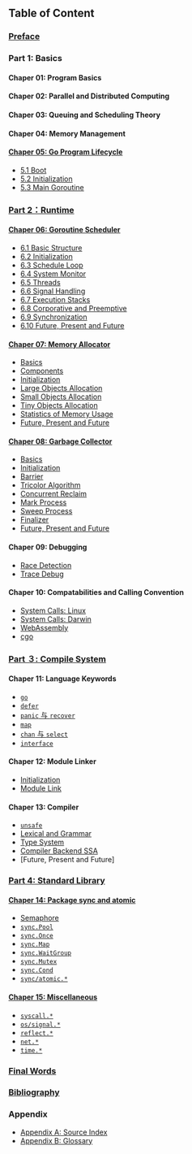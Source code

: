 ## Table of Content

### [Preface](book/preface.md)

### Part 1: Basics

#### Chaper 01: Program Basics

<!-- 内存布局？ -->

#### Chaper 02: Parallel and Distributed Computing

<!-- - [3.1 并发] -->

#### Chaper 03: Queuing and Scheduling Theory

<!-- - [2.1 排队理论引导]()
- [2.2 工作窃取调度](papers/sched/work-steal-sched.md)
- [调度理论](book/4-sched/theory.md) -->

#### Chaper 04: Memory Management

<!-- - 垃圾回收统一理论 -->

<!-- CPU 架构与操作系统? -->

<!-- - [Linux 系统调用]
- [Plan 9 汇编](book/appendix/asm.md) -->

#### [Chaper 05: Go Program Lifecycle](book/part1basic/ch05boot/readme.md)

- [5.1 Boot](book/part1basic/ch05boot/boot.md)
- [5.2 Initialization](book/part1basic/ch05boot/init.md)
- [5.3 Main Goroutine](book/part1basic/ch05boot/main.md)

### [Part 2：Runtime](book/part2runtime/readme.md)

#### [Chaper 06: Goroutine Scheduler](book/part2runtime/ch06sched/readme.md)

- [6.1 Basic Structure](book/part2runtime/ch06sched/basic.md)
- [6.2 Initialization](book/part2runtime/ch06sched/init.md)
- [6.3 Schedule Loop](book/part2runtime/ch06sched/exec.md)
- [6.4 System Monitor](book/part2runtime/ch06sched/sysmon.md)
- [6.5 Threads](book/part2runtime/ch06sched/thread.md)
- [6.6 Signal Handling](book/part2runtime/ch06sched/signal.md)
- [6.7 Execution Stacks](book/part2runtime/ch06sched/stack.md)
- [6.8 Corporative and Preemptive](book/part2runtime/ch06sched/preemptive.md)
- [6.9 Synchronization](book/part2runtime/ch06sched/sync.md)
- [6.10 Future, Present and Future](book/part2runtime/ch06sched/history.md)

#### [Chaper 07: Memory Allocator](book/part2runtime/ch07alloc/readme.md)

- [Basics](book/part2runtime/ch07alloc/basic.md)
- [Components](book/part2runtime/ch07alloc/component.md)
- [Initialization](book/part2runtime/ch07alloc/init.md)
- [Large Objects Allocation](book/part2runtime/ch07alloc/largealloc.md)
- [Small Objects Allocation](book/part2runtime/ch07alloc/smallalloc.md)
- [Tiny Objects Allocation](book/part2runtime/ch07alloc/tinyalloc.md)
- [Statistics of Memory Usage](book/part2runtime/ch07alloc/mstats.md)
- [Future, Present and Future](book/part2runtime/ch07alloc/history.md)

#### [Chaper 08: Garbage Collector](book/part2runtime/ch08GC/readme.md)

- [Basics](book/part2runtime/ch08GC/basic.md)
- [Initialization](book/part2runtime/ch08GC/init.md)
- [Barrier](book/part2runtime/ch08GC/barrier.md)
- [Tricolor Algorithm](book/part2runtime/ch08GC/tricolor.md)
- [Concurrent Reclaim](book/part2runtime/ch08GC/concurrent.md)
- [Mark Process](book/part2runtime/ch08GC/mark.md)
- [Sweep Process](book/part2runtime/ch08GC/sweep.md)
- [Finalizer](book/part2runtime/ch08GC/finalizer.md)
- [Future, Present and Future](book/part2runtime/ch08GC/history.md)

#### Chaper 09: Debugging

- [Race Detection](book/part2runtime/ch09debug/race.md)
- [Trace Debug](book/part2runtime/ch09debug/trace.md)

#### Chaper 10:  Compatabilities and Calling Convention

- [System Calls: Linux](book/part2runtime/ch10abi/syscall-linux.md)
- [System Calls: Darwin](book/part2runtime/ch10abi/syscall-darwin.md)
- [WebAssembly](book/part2runtime/ch10abi/syscall-wasm.md)
- [cgo](book/part2runtime/ch10abi/cgo.md)

### [Part ３: Compile System](book/part3compile/readme.md)

#### Chaper 11: Language Keywords

- [`go`](book/part3compile/ch11keyword/go.md)
- [`defer`](book/part3compile/ch11keyword/defer.md)
- [`panic` 与 `recover`](book/part3compile/ch11keyword/panic.md)
- [`map`](book/part3compile/ch11keyword/map.md)
- [`chan` 与 `select`](book/part3compile/ch11keyword/chan.md)
- [`interface`](book/part3compile/ch11keyword/interface.md)

#### Chaper 12: Module Linker

- [Initialization](book/part3compile/ch12link/init.md)
- [Module Link](book/part3compile/ch12link/link.md)

#### Chaper 13: Compiler

- [`unsafe`](book/part3compile/ch13gc/9-unsafe.md)
- [Lexical and Grammar](book/part3compile/ch13gc/parse.md)
- [Type System](book/part3compile/ch13gc/type.md)
- [Compiler Backend SSA](book/part3compile/ch13gc/ssa.md)
- [Future, Present and Future]

### [Part 4: Standard Library](book/part4lib/readme.md)

#### [Chaper 14: Package sync and atomic](book/part4lib/ch14sync/readme.md)

- [Semaphore](book/part4lib/ch14sync/sema.md)
- [`sync.Pool`](book/part4lib/ch14sync/pool.md)
- [`sync.Once`](book/part4lib/ch14sync/once.md)
- [`sync.Map`](book/part4lib/ch14sync/map.md)
- [`sync.WaitGroup`](book/part4lib/ch14sync/waitgroup.md)
- [`sync.Mutex`](book/part4lib/ch14sync/mutex.md)
- [`sync.Cond`](book/part4lib/ch14sync/cond.md)
- [`sync/atomic.*`](book/part4lib/ch14sync/atomic.md)

#### [Chaper 15: Miscellaneous](book/part4lib/ch15other/readme.md)

- [`syscall.*`](book/part4lib/ch15other/syscall.md)
- [`os/signal.*`](book/part4lib/ch15other/signal.md)
- [`reflect.*`](book/part4lib/ch15other/reflect.md)
- [`net.*`](book/part4lib/ch15other/net.md)
- [`time.*`](book/part4lib/ch15other/time.md)

### [Final Words](book/finalwords.md)

### [Bibliography](book/bibliography.md)

### Appendix

- [Appendix A: Source Index](book/appendix/index.md)
- [Appendix B: Glossary](book/appendix/glossary.md)